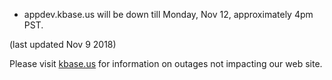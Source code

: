 * appdev.kbase.us will be down till Monday, Nov 12, approximately 4pm PST.

(last updated Nov 9 2018)

Please visit <a href="https://kbase.us">kbase.us</a> for information on outages not impacting our web site.
